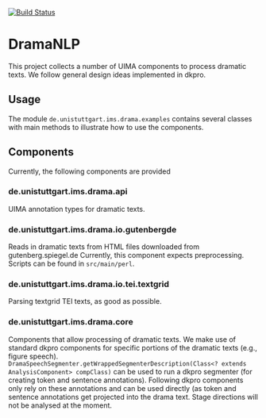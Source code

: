 [![Build Status](https://travis-ci.org/quadrama/DramaNLP.svg?branch=master)](https://travis-ci.org/quadrama/DramaNLP)


# DramaNLP
This project collects a number of UIMA components to process dramatic texts. We follow general design ideas implemented in dkpro.

## Usage
The module `de.unistuttgart.ims.drama.examples` contains several classes with main methods to illustrate how to use the components. 


## Components

Currently, the following components are provided

### de.unistuttgart.ims.drama.api
UIMA annotation types for dramatic texts.

### de.unistuttgart.ims.drama.io.gutenbergde
Reads in dramatic texts from HTML files downloaded from gutenberg.spiegel.de
Currently, this component expects preprocessing. Scripts can be found in `src/main/perl`.

### de.unistuttgart.ims.drama.io.tei.textgrid
Parsing textgrid TEI texts, as good as possible.

### de.unistuttgart.ims.drama.core
Components that allow processing of dramatic texts. We make use of standard dkpro components for specific portions of the dramatic texts (e.g., figure speech).
`DramaSpeechSegmenter.getWrappedSegmenterDescription(Class<? extends AnalysisComponent> compClass)` can be used
to run a dkpro segmenter (for creating token and sentence annotations). Following dkpro components only rely on these annotations and can be used directly (as token and sentence annotations get projected into the drama text.
Stage directions will not be analysed at the moment.
